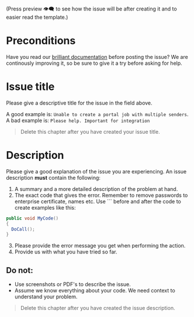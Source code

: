 (Press preview 👁‍🗨 to see how the issue will be after creating it and to easier read the template.)

# Preconditions
Have you read our [brilliant documentation](https://signering-docs.readthedocs.io/) before posting the issue? We are continously improving it, so be sure to give it a try before asking for help. 

# Issue title

Please give a descriptive title for the issue in the field above. 

A good example is: `Unable to create a portal job with multiple senders`.
A bad example is: `Please help. Important for integration`

> Delete this chapter after you have created your issue title.

# Description

Please give a good explanation of the issue you are experiencing. An issue description **must** contain the following:
1. A summary and a more detailed description of the problem at hand.
2. The exact code that gives the error. Remember to remove passwords to enterprise certificate, names etc. Use ``` before and after the code to create examples like this:

``` c#
public void MyCode()
{
  DoCall();
}
```

3. Please provide the error message you get when performing the action.
4. Provide us with what you have tried so far.

## Do not:
- Use screenshots or PDF's to describe the issue.
- Assume we know everything about your code. We need context to understand your problem.

> Delete this chapter after you have created the issue description.
